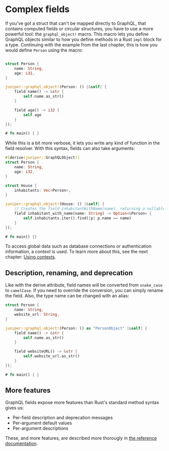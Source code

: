 # Complex fields

If you've got a struct that can't be mapped directly to GraphQL, that contains
computed fields or circular structures, you have to use a more powerful tool:
the `graphql_object!` macro. This macro lets you define GraphQL objects similar
to how you define methods in a Rust `impl` block for a type. Continuing with the
example from the last chapter, this is how you would define `Person` using the
macro:

```rust

struct Person {
    name: String,
    age: i32,
}

juniper::graphql_object!(Person: () |&self| {
    field name() -> &str {
        self.name.as_str()
    }

    field age() -> i32 {
        self.age
    }
});

# fn main() { }
```

While this is a bit more verbose, it lets you write any kind of function in the
field resolver. With this syntax, fields can also take arguments:


```rust
#[derive(juniper::GraphQLObject)]
struct Person {
    name: String,
    age: i32,
}

struct House {
    inhabitants: Vec<Person>,
}

juniper::graphql_object!(House: () |&self| {
    // Creates the field inhabitantWithName(name), returning a nullable person
    field inhabitant_with_name(name: String) -> Option<&Person> {
        self.inhabitants.iter().find(|p| p.name == name)
    }
});

# fn main() {}
```

To access global data such as database connections or authentication
information, a _context_ is used. To learn more about this, see the next
chapter: [Using contexts](using_contexts.md).

## Description, renaming, and deprecation

Like with the derive attribute, field names will be converted from `snake_case`
to `camelCase`. If you need to override the conversion, you can simply rename
the field. Also, the type name can be changed with an alias:

```rust
struct Person {
    name: String,
    website_url: String,
}

juniper::graphql_object!(Person: () as "PersonObject" |&self| {
    field name() -> &str {
        self.name.as_str()
    }

    field websiteURL() -> &str {
        self.website_url.as_str()
    }
});

# fn main() { }
```

## More features

GraphQL fields expose more features than Rust's standard method syntax gives us:

* Per-field description and deprecation messages
* Per-argument default values
* Per-argument descriptions

These, and more features, are described more thorougly in [the reference
documentation](https://docs.rs/juniper/0.8.1/juniper/macro.graphql_object.html).
